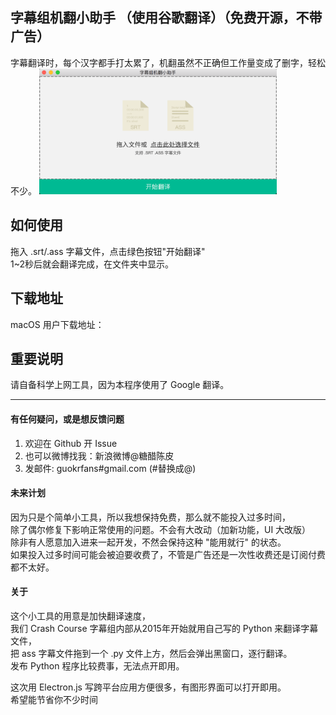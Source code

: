## 字幕组机翻小助手 （使用谷歌翻译）（免费开源，不带广告）
字幕翻译时，每个汉字都手打太累了，机翻虽然不正确但工作量变成了删字，轻松不少。
<img src="./image/1.png" alt="how the app look like" width="380">


## 如何使用
拖入 .srt/.ass 字幕文件，点击绿色按钮"开始翻译"        
1~2秒后就会翻译完成，在文件夹中显示。     

## 下载地址
macOS 用户下载地址：

## 重要说明
请自备科学上网工具，因为本程序使用了 Google 翻译。

---

#### 有任何疑问，或是想反馈问题
1. 欢迎在 Github 开 Issue
2. 也可以微博找我：新浪微博@糖醋陈皮
3. 发邮件: guokrfans#gmail.com (#替换成@)

#### 未来计划
因为只是个简单小工具，所以我想保持免费，那么就不能投入过多时间，           
除了偶尔修复下影响正常使用的问题。不会有大改动（加新功能，UI 大改版）       
除非有人愿意加入进来一起开发，不然会保持这种 "能用就行" 的状态。    
如果投入过多时间可能会被迫要收费了，不管是广告还是一次性收费还是订阅付费都不太好。    

#### 关于
这个小工具的用意是加快翻译速度，    
我们 Crash Course 字幕组内部从2015年开始就用自己写的 Python 来翻译字幕文件，       
把 ass 字幕文件拖到一个 .py 文件上方，然后会弹出黑窗口，逐行翻译。   
发布 Python 程序比较费事，无法点开即用。

这次用 Electron.js 写跨平台应用方便很多，有图形界面可以打开即用。    
希望能节省你不少时间    